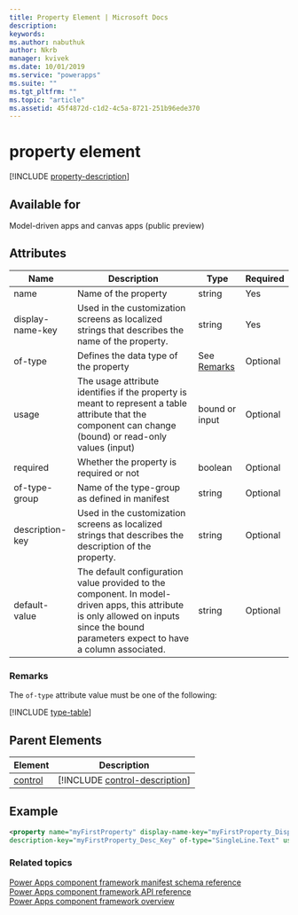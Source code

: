 ```yaml
---
title: Property Element | Microsoft Docs
description:
keywords:
ms.author: nabuthuk
author: Nkrb
manager: kvivek
ms.date: 10/01/2019
ms.service: "powerapps"
ms.suite: ""
ms.tgt_pltfrm: ""
ms.topic: "article"
ms.assetid: 45f4872d-c1d2-4c5a-8721-251b96ede370
---
```


# property element

[!INCLUDE [property-description](includes/property-description.md)]

## Available for

Model-driven apps and canvas apps (public preview)

## Attributes

|Name |Description |Type |Required |
|------|------|------|-------|
|name |Name of the property |string |Yes |
|display-name-key |Used in the customization screens as localized strings that describes the name of the property. |string |Yes |
|of-type| Defines the data type of the property| See [Remarks](#remarks)|Optional|
|usage |The usage attribute identifies if the property is meant to represent a table attribute that the component can change (bound) or read-only values (input)|bound or input |Optional |
|required |Whether the property is required or not |boolean |Optional |
|of-type-group |Name of the type-group as defined in manifest| string |Optional |
|description-key |Used in the customization screens as localized strings that describes the description of the property. |string |Optional |
|default-value |The default configuration value provided to the component. In model-driven apps, this attribute is only allowed on inputs since the bound parameters expect to have a column associated. |string |Optional |

### Remarks

The `of-type` attribute value must be one of the following:

[!INCLUDE [type-table](includes/type-table.md)]

## Parent Elements

|Element|Description|
|--|--|
|[control](control.md)|[!INCLUDE [control-description](includes/control-description.md)]|


## Example

```xml
<property name="myFirstProperty" display-name-key="myFirstProperty_Display_Key"
description-key="myFirstProperty_Desc_Key" of-type="SingleLine.Text" usage="bound" required="true" />
```

### Related topics

[Power Apps component framework manifest schema reference](index.md)<br/>
[Power Apps component framework API reference](../reference/index.md)<br/>
[Power Apps component framework overview](../overview.md)
